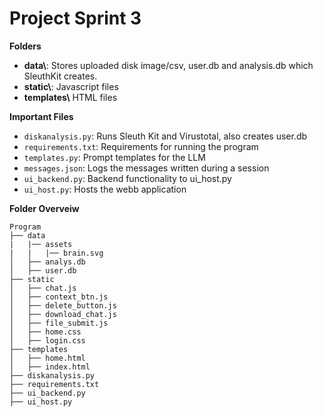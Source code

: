 # Project Sprint 3

**Folders**
- **data\\**: Stores uploaded disk image/csv, user.db and analysis.db which SleuthKit creates.
- **static\\**: Javascript files
- **templates\\** HTML files

**Important Files**
- `diskanalysis.py`: Runs Sleuth Kit and Virustotal, also creates user.db
- `requirements.txt`: Requirements for running the program
- `templates.py`: Prompt templates for the LLM
- `messages.json`: Logs the messages written during a session
- `ui_backend.py`: Backend functionality to ui_host.py
- `ui_host.py`: Hosts the webb application 

**Folder Overveiw**
```
Program
├── data
|   |── assets
|   |   |── brain.svg
│   ├── analys.db
│   ├── user.db
├── static
│   ├── chat.js
│   ├── context_btn.js
│   ├── delete_button.js
│   ├── download_chat.js
│   ├── file_submit.js
│   ├── home.css
│   ├── login.css
├── templates
│   ├── home.html
│   ├── index.html
├── diskanalysis.py
├── requirements.txt
├── ui_backend.py
├── ui_host.py
```
